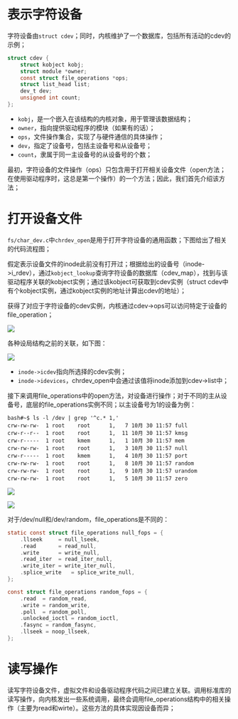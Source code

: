 # 表示字符设备
字符设备由`struct cdev`；同时，内核维护了一个数据库，包括所有活动的cdev的示例；

```c
struct cdev {
	struct kobject kobj;
	struct module *owner;
	const struct file_operations *ops;
	struct list_head list;
	dev_t dev;
	unsigned int count;
};
```

+ `kobj`，是一个嵌入在该结构的内核对象，用于管理该数据结构；
+ `owner`，指向提供驱动程序的模块（如果有的话）；
+ `ops`，文件操作集合，实现了与硬件通信的具体操作；
+ `dev`，指定了设备号，包括主设备号和从设备号；
+ `count`，隶属于同一主设备号的从设备号的个数；

最初，字符设备的文件操作（ops）只包含用于打开相关设备文件（open方法；在使用驱动程序时，这总是第一个操作）的一个方法；因此，我们首先介绍该方法；

# 打开设备文件
`fs/char_dev.c`中`chrdev_open`是用于打开字符设备的通用函数；下图给出了相关的代码流程图；

假定表示设备文件的inode此前没有打开过；根据给出的设备号（inode->i_rdev），通过`kobject_lookup`查询字符设备的数据库（cdev_map），找到与该驱动程序关联的kobject实例；通过该kobject可获取到cdev实例（struct cdev中有个kobject实例，通过kobject实例的地址计算出cdev的地址）；

获得了对应于字符设备的cdev实例，内核通过cdev->ops可以访问特定于设备的file_operation；

![](https://cdn.nlark.com/yuque/0/2024/png/756577/1730353848350-117e6378-a14a-4a16-9e40-e0283a8bca4a.png)

各种设局结构之前的关联，如下图：

![](https://cdn.nlark.com/yuque/0/2024/png/756577/1730355942696-0342131e-64b0-403c-b291-d048b34bb4e0.png)

+ `inode->icdev`指向所选择的cdev实例；
+ `inode->idevices`，chrdev_open中会通过该值将inode添加到cdev->list中；

接下来调用file_operations中的open方法，对设备进行操作；对于不同的主从设备号，底层的file_operations实例不同；以主设备号为1的设备为例：

```shell
bash#~$ ls -l /dev | grep '^c.* 1,'
crw-rw-rw-  1 root    root      1,   7 10月 30 11:57 full
crw-r--r--  1 root    root      1,  11 10月 30 11:57 kmsg
crw-r-----  1 root    kmem      1,   1 10月 30 11:57 mem
crw-rw-rw-  1 root    root      1,   3 10月 30 11:57 null
crw-r-----  1 root    kmem      1,   4 10月 30 11:57 port
crw-rw-rw-  1 root    root      1,   8 10月 30 11:57 random
crw-rw-rw-  1 root    root      1,   9 10月 30 11:57 urandom
crw-rw-rw-  1 root    root      1,   5 10月 30 11:57 zero

```

![](https://cdn.nlark.com/yuque/0/2024/png/756577/1730358339696-f5f1fd2b-4a73-4439-98be-c17caa3ff47a.png)

![](https://cdn.nlark.com/yuque/0/2024/png/756577/1730358293835-921bb1ea-4d53-436f-a94f-dd0e7e86e283.png)

对于/dev/null和/dev/random，file_operations是不同的：

```c
static const struct file_operations null_fops = {
    .llseek		= null_lseek,
    .read		= read_null,
    .write		= write_null,
    .read_iter	= read_iter_null,
    .write_iter	= write_iter_null,
    .splice_write	= splice_write_null,
};
```



```c
const struct file_operations random_fops = {
	.read  = random_read,
	.write = random_write,
	.poll  = random_poll,
	.unlocked_ioctl = random_ioctl,
	.fasync = random_fasync,
	.llseek = noop_llseek,
};
```

# 读写操作
读写字符设备文件，虚拟文件和设备驱动程序代码之间已建立关联。调用标准库的读写操作，向内核发出一些系统调用，最终会调用file_operations结构中的相关操作（主要为read和wirte）。这些方法的具体实现因设备而异；

